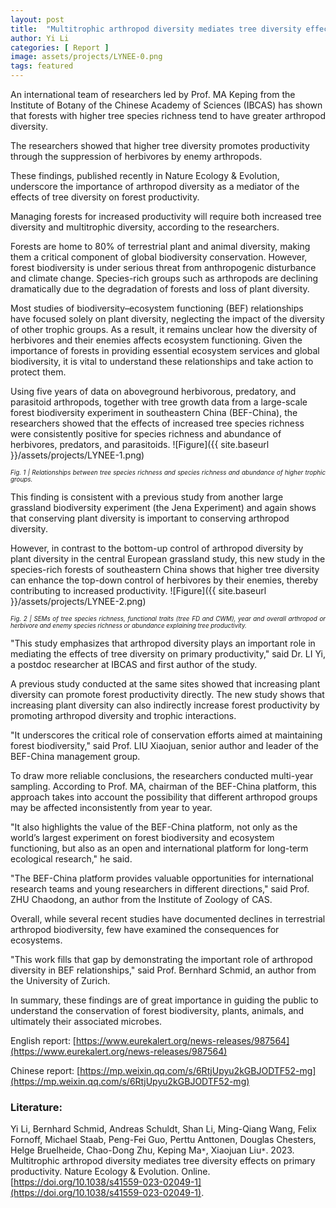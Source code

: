 ```yaml
---
layout: post
title:  "Multitrophic arthropod diversity mediates tree diversity effects on primary productivity"
author: Yi Li
categories: [ Report ]
image: assets/projects/LYNEE-0.png
tags: featured
---
```

An international team of researchers led by Prof. MA Keping from the Institute of Botany of the Chinese Academy of Sciences (IBCAS) has shown that forests with higher tree species richness tend to have greater arthropod diversity.

The researchers showed that higher tree diversity promotes productivity through the suppression of herbivores by enemy arthropods.

These findings, published recently in Nature Ecology & Evolution, underscore the importance of arthropod diversity as a mediator of the effects of tree diversity on forest productivity.

Managing forests for increased productivity will require both increased tree diversity and multitrophic diversity, according to the researchers.

Forests are home to 80% of terrestrial plant and animal diversity, making them a critical component of global biodiversity conservation. However, forest biodiversity is under serious threat from anthropogenic disturbance and climate change. Species-rich groups such as arthropods are declining dramatically due to the degradation of forests and loss of plant diversity.

Most studies of biodiversity–ecosystem functioning (BEF) relationships have focused solely on plant diversity, neglecting the impact of the diversity of other trophic groups. As a result, it remains unclear how the diversity of herbivores and their enemies affects ecosystem functioning. Given the importance of forests in providing essential ecosystem services and global biodiversity, it is vital to understand these relationships and take action to protect them.

Using five years of data on aboveground herbivorous, predatory, and parasitoid arthropods, together with tree growth data from a large-scale forest biodiversity experiment in southeastern China (BEF-China), the researchers showed that the effects of increased tree species richness were consistently positive for species richness and abundance of herbivores, predators, and parasitoids.
![Figure]({{ site.baseurl }}/assets/projects/LYNEE-1.png)
<p style='text-align: justify;' ><span style="font-style: italic; font-size:70%">Fig. 1 | Relationships between tree species richness and species richness and abundance of higher trophic groups. 
</span></p>
This finding is consistent with a previous study from another large grassland biodiversity experiment (the Jena Experiment) and again shows that conserving plant diversity is important to conserving arthropod diversity.

However, in contrast to the bottom-up control of arthropod diversity by plant diversity in the central European grassland study, this new study in the species-rich forests of southeastern China shows that higher tree diversity can enhance the top-down control of herbivores by their enemies, thereby contributing to increased productivity.
![Figure]({{ site.baseurl }}/assets/projects/LYNEE-2.png)
<p style='text-align: justify;' ><span style="font-style: italic; font-size:70%">Fig. 2 | SEMs of tree species richness, functional traits (tree FD and CWM), year and overall arthropod or herbivore and enemy species richness or abundance explaining tree productivity. 
</span></p>
"This study emphasizes that arthropod diversity plays an important role in mediating the effects of tree diversity on primary productivity," said Dr. LI Yi, a postdoc researcher at IBCAS and first author of the study.

A previous study conducted at the same sites showed that increasing plant diversity can promote forest productivity directly. The new study shows that increasing plant diversity can also indirectly increase forest productivity by promoting arthropod diversity and trophic interactions.

"It underscores the critical role of conservation efforts aimed at maintaining forest biodiversity," said Prof. LIU Xiaojuan, senior author and leader of the BEF-China management group.

To draw more reliable conclusions, the researchers conducted multi-year sampling. According to Prof. MA, chairman of the BEF-China platform, this approach takes into account the possibility that different arthropod groups may be affected inconsistently from year to year.

"It also highlights the value of the BEF-China platform, not only as the world’s largest experiment on forest biodiversity and ecosystem functioning, but also as an open and international platform for long-term ecological research," he said.

"The BEF-China platform provides valuable opportunities for international research teams and young researchers in different directions," said Prof. ZHU Chaodong, an author from the Institute of Zoology of CAS.

Overall, while several recent studies have documented declines in terrestrial arthropod biodiversity, few have examined the consequences for ecosystems.

"This work fills that gap by demonstrating the important role of arthropod diversity in BEF relationships," said Prof. Bernhard Schmid, an author from the University of Zurich.

In summary, these findings are of great importance in guiding the public to understand the conservation of forest biodiversity, plants, animals, and ultimately their associated microbes.

English report:
[https://www.eurekalert.org/news-releases/987564](https://www.eurekalert.org/news-releases/987564)

Chinese report:
[https://mp.weixin.qq.com/s/6RtjUpyu2kGBJODTF52-mg](https://mp.weixin.qq.com/s/6RtjUpyu2kGBJODTF52-mg)

### Literature:
Yi Li, Bernhard Schmid, Andreas Schuldt, Shan Li, Ming-Qiang Wang, Felix Fornoff, Michael Staab, Peng-Fei Guo, Perttu Anttonen, Douglas Chesters, Helge Bruelheide, Chao-Dong Zhu, Keping Ma<code>&ast;</code>, Xiaojuan Liu<code>&ast;</code>. 2023. Multitrophic arthropod diversity mediates tree diversity effects on primary productivity. Nature Ecology & Evolution. Online. [https://doi.org/10.1038/s41559-023-02049-1](https://doi.org/10.1038/s41559-023-02049-1). 

